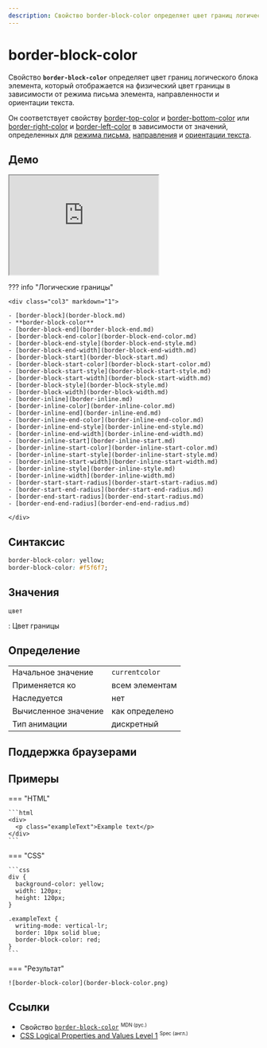 ```yaml
---
description: Свойство border-block-color определяет цвет границ логического блока элемента, который отображается на физический цвет границы в зависимости от режима письма элемента, направленности и ориентации текста
---
```


# border-block-color

Свойство **`border-block-color`** определяет цвет границ логического блока элемента, который отображается на физический цвет границы в зависимости от режима письма элемента, направленности и ориентации текста.

Он соответствует свойству [border-top-color](border-top-color.md) и [border-bottom-color](border-bottom-color.md) или [border-right-color](border-right-color.md) и [border-left-color](border-left-color.md) в зависимости от значений, определенных для [режима письма](writing-mode.md), [направления](direction.md) и [ориентации текста](text-orientation.md).

## Демо

<iframe class="interactive is-default-height" height="200" src="https://interactive-examples.mdn.mozilla.net/pages/css/border-block-color.html" title="MDN Web Docs Interactive Example" loading="lazy" data-readystate="complete"></iframe>

??? info "Логические границы"

    <div class="col3" markdown="1">

    - [border-block](border-block.md)
    - **border-block-color**
    - [border-block-end](border-block-end.md)
    - [border-block-end-color](border-block-end-color.md)
    - [border-block-end-style](border-block-end-style.md)
    - [border-block-end-width](border-block-end-width.md)
    - [border-block-start](border-block-start.md)
    - [border-block-start-color](border-block-start-color.md)
    - [border-block-start-style](border-block-start-style.md)
    - [border-block-start-width](border-block-start-width.md)
    - [border-block-style](border-block-style.md)
    - [border-block-width](border-block-width.md)
    - [border-inline](border-inline.md)
    - [border-inline-color](border-inline-color.md)
    - [border-inline-end](border-inline-end.md)
    - [border-inline-end-color](border-inline-end-color.md)
    - [border-inline-end-style](border-inline-end-style.md)
    - [border-inline-end-width](border-inline-end-width.md)
    - [border-inline-start](border-inline-start.md)
    - [border-inline-start-color](border-inline-start-color.md)
    - [border-inline-start-style](border-inline-start-style.md)
    - [border-inline-start-width](border-inline-start-width.md)
    - [border-inline-style](border-inline-style.md)
    - [border-inline-width](border-inline-width.md)
    - [border-start-start-radius](border-start-start-radius.md)
    - [border-start-end-radius](border-start-end-radius.md)
    - [border-end-start-radius](border-end-start-radius.md)
    - [border-end-end-radius](border-end-end-radius.md)

    </div>

## Синтаксис

```css
border-block-color: yellow;
border-block-color: #f5f6f7;
```

## Значения

`цвет`

: Цвет границы

## Определение

|                      |                |
| -------------------- | -------------- |
| Начальное значение   | `currentcolor` |
| Применяется ко       | всем элементам |
| Наследуется          | нет            |
| Вычисленное значение | как определено |
| Тип анимации         | дискретный     |

## Поддержка браузерами

<p class="ciu_embed" data-feature="mdn-css__properties__border-block-color" data-periods="future_1,current,past_1,past_2" data-accessible-colours="false"></p>

## Примеры

=== "HTML"

    ```html
    <div>
      <p class="exampleText">Example text</p>
    </div>
    ```

=== "CSS"

    ```css
    div {
      background-color: yellow;
      width: 120px;
      height: 120px;
    }

    .exampleText {
      writing-mode: vertical-lr;
      border: 10px solid blue;
      border-block-color: red;
    }
    ```

=== "Результат"

    ![border-block-color](border-block-color.png)

## Ссылки

-   Свойство [`border-block-color`](https://developer.mozilla.org/ru/docs/Web/CSS/border-block-color) <sup><small>MDN (рус.)</small></sup>
-   [CSS Logical Properties and Values Level 1](https://drafts.csswg.org/css-logical/#propdef-border-block-color) <sup><small>Spec (англ.)</small></sup>
